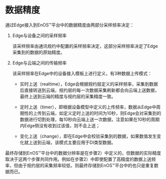 # 数据精度

通过Edge接入到EnOS™平台中的数据精度由两部分采样频率决定：

1. Edge与设备之间的采样频率

   该采样频率由通讯规约中配置的采样频率决定，这部分采样频率决定了Edge采集到的数据的原始精度。

2. Edge与云端之间的传输频率

   该采样频率在Edge中的设备接入模板上进行定义，有3种数据上传模式：

   - 实时上送（realtime），Edge会根据规约层定义的采样频率，采集到数据后直接转送到云端，规约层的每一次数据采集刷新都会向云端上送数据，最终上送到云端的精度与规约层的采集精度一致。

   - 定时上送（timer），即根据设备模型中定义的上传频率，数据从Edge中周期性的上传到云端，如定义定时上送的时间为10秒，则Edge会对采集到的数据进行切割处理，每10秒向云端上送一次数据，注意如果在10秒的周期内Edge侧没有收到过该值，则不会上送；

   - 变化上送（change），即在Edge中会校验采集到的数据，如果数值发生变化就上送到云端，该模式主要应用于DI类型数据。

最终存储到EnOS™平台中的数据分辨率是在步骤2）中定义的，但数据的实际精度取决于这两个步骤共同作用。例如在步骤2）中即使配置了高精度的数据上送频率，但由于规约层的采集频率较低，则最终存储到EnOS™平台中的也只是重复数据而已。
